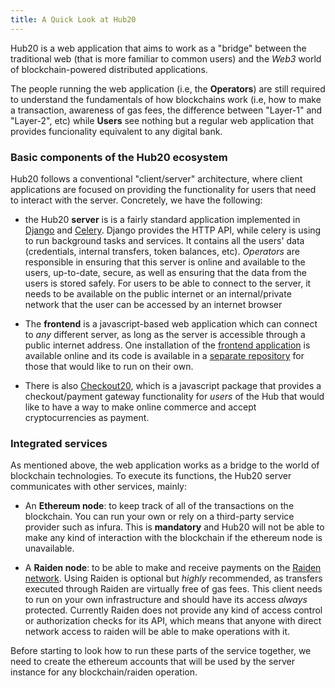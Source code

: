 ```yaml
---
title: A Quick Look at Hub20
---
```


Hub20 is a web application that aims to work as a "bridge" between the
traditional web (that is more familiar to common users) and the *Web3*
world of blockchain-powered distributed applications.

The people running the web application (i.e, the **Operators**) are
still required to understand the fundamentals of how blockchains work
(i.e, how to make a transaction, awareness of gas fees, the difference
between "Layer-1" and "Layer-2", etc) while **Users** see nothing
but a regular web application that provides funcionality equivalent to
any digital bank.

### Basic components of the Hub20 ecosystem

Hub20 follows a conventional "client/server" architecture, where
client applications are focused on providing the functionality for
users that need to interact with the server. Concretely, we have the
following:

 - the Hub20 **server** is is a fairly standard application
implemented in [Django](https://djangoproject.com) and
[Celery](https://docs.celeryproject.org). Django provides the HTTP
API, while celery is using to run background tasks and services. It
contains all the users' data (credentials, internal transfers, token
balances, etc). *Operators* are responsible in ensuring that this
server is online and available to the users, up-to-date, secure, as
well as ensuring that the data from the users is stored safely. For
users to be able to connect to the server, it needs to be available on
the public internet or an internal/private network that the user can
be accessed by an internet browser

 - The **frontend** is a javascript-based web application which can
connect to *any* different server, as long as the server is accessible
through a public internet address. One installation of the [frontend
application](https://app.hub20.io) is available online and its code is
available in a [separate
repository](https://gitlab.com/mushroomlabs/hub20/frontend) for those
that would like to run on their own.

- There is also
  [Checkout20](https://gitlab.com/mushroomlabs/hub20/checkout20),
  which is a javascript package that provides a checkout/payment
  gateway functionality for *users* of the Hub that would like to have
  a way to make online commerce and accept cryptocurrencies as payment.


### Integrated services

As mentioned above, the web application works as a bridge to the world
of blockchain technologies. To execute its functions, the Hub20 server
communicates with other services, mainly:

 - An **Ethereum node**: to keep track of all of the transactions on
   the blockchain. You can run your own or rely on a third-party
   service provider such as infura. This is **mandatory** and Hub20
   will not be able to make any kind of interaction with the
   blockchain if the ethereum node is unavailable.

 - A **Raiden node**: to be able to make and receive payments on the
   [Raiden network](https://raiden.network). Using Raiden is optional
   but *highly* recommended, as transfers executed through Raiden are
   virtually free of gas fees. This client needs to run on your own
   infrastructure and should have its access *always*
   protected. Currently Raiden does not provide any kind of access
   control or authorization checks for its API, which means that
   anyone with direct network access to raiden will be able to make
   operations with it.


Before starting to look how to run these parts of the service
together, we need to create the ethereum accounts that will be used by
the server instance for any blockchain/raiden operation.
